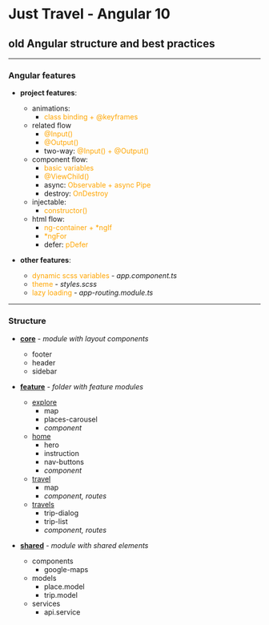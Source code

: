 # Just Travel - Angular 10

## old Angular structure and best practices

---------------------
<style>
x { color: orange }
g { color: gold }
</style>

### Angular features

* **project features**:
    * animations:
        * <x>class binding + @keyframes</x>
    * related flow
        * <x>@Input()</x>
        * <x>@Output()</x>
        * two-way: <x>@Input() + @Output()</x>
    * component flow:
        * <x>basic variables</x>
        * <x>@ViewChild()</x>
        * async: <x>Observable + async Pipe</x>
        * destroy: <x>OnDestroy</x>
    * injectable:
        * <x>constructor()</x>
    * html flow:
        * <x>ng-container + *ngIf</x>
        * <x>*ngFor</x>
        * defer: <x>pDefer</x>


* **other features**:
    * <x>dynamic scss variables</x> - _app.component.ts_
    * <x>theme</x> - _styles.scss_
    * <x>lazy loading</x> - _app-routing.module.ts_

------------------

### Structure

* **[core](app/src/app/core)** - _module with layout components_
    * footer
    * header
    * sidebar


* **[feature](app/src/app/feature)** - _folder with feature modules_
    * [explore](app/src/app/feature/explore)
        * map
        * places-carousel
        * _component_
    * [home](app/src/app/feature/home)
        * hero
        * instruction
        * nav-buttons
        * _component_
    * [travel](app/src/app/feature/travel)
        * map
        * _component, routes_
    * [travels](app/src/app/feature/travels)
        * trip-dialog
        * trip-list
        * _component, routes_


* **[shared](app/src/app/shared)** - _module with shared elements_
    * components
      * google-maps
    * models
        * place.model
        * trip.model
    * services
        * api.service
